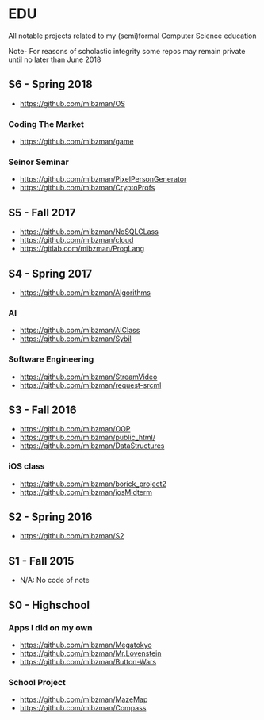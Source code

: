 # EDU
All notable projects related to my (semi)formal Computer Science education

Note- For reasons of scholastic integrity some repos may remain private until no later than June 2018 

## S6 - Spring 2018

- https://github.com/mibzman/OS

### Coding The Market

- https://github.com/mibzman/game

### Seinor Seminar

- https://github.com/mibzman/PixelPersonGenerator
- https://github.com/mibzman/CryptoProfs

## S5 - Fall 2017

- https://github.com/mibzman/NoSQLCLass
- https://github.com/mibzman/cloud
- https://gitlab.com/mibzman/ProgLang

## S4 - Spring 2017

- https://github.com/mibzman/Algorithms

### AI
- https://github.com/mibzman/AIClass
- https://github.com/mibzman/Sybil

### Software Engineering
- https://github.com/mibzman/StreamVideo
- https://github.com/mibzman/request-srcml

## S3 - Fall 2016

- https://github.com/mibzman/OOP
- https://github.com/mibzman/public_html/
- https://github.com/mibzman/DataStructures

### iOS class
- https://github.com/mibzman/borick_project2
- https://github.com/mibzman/iosMidterm


## S2 - Spring 2016
- https://github.com/mibzman/S2

## S1 - Fall 2015
- N/A: No code of note

## S0 - Highschool

### Apps I did on my own
- https://github.com/mibzman/Megatokyo
- https://github.com/mibzman/Mr.Lovenstein
- https://github.com/mibzman/Button-Wars

### School Project
- https://github.com/mibzman/MazeMap
- https://github.com/mibzman/Compass
